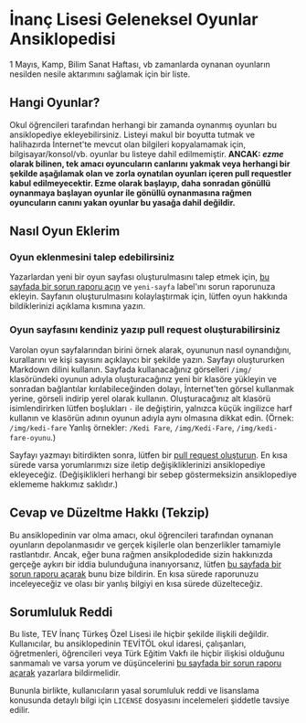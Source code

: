# İnanç Lisesi Geleneksel Oyunlar Ansiklopedisi
1 Mayıs, Kamp, Bilim Sanat Haftası, vb zamanlarda oynanan oyunların nesilden nesile aktarımını sağlamak için bir liste.

## Hangi Oyunlar?
Okul öğrencileri tarafından herhangi bir zamanda oynanmış oyunları bu ansiklopediye ekleyebilirsiniz. Listeyi makul bir boyutta tutmak ve halihazırda İnternet'te mevcut olan bilgileri kopyalamamak için, bilgisayar/konsol/vb. oyunlar bu listeye dahil edilmemiştir. **ANCAK: _ezme_ olarak bilinen, tek amacı oyuncuların canlarını yakmak veya herhangi bir şekilde aşağılamak olan ve zorla oynatılan oyunları içeren pull requestler kabul edilmeyecektir. Ezme olarak başlayıp, daha sonradan gönüllü oynanmaya başlayan oyunlar ile gönüllü oynanmasına rağmen oyuncuların canını yakan oyunlar bu yasağa dahil değildir.** 

## Nasıl Oyun Eklerim
### Oyun eklenmesini talep edebilirsiniz
Yazarlardan yeni bir oyun sayfası oluşturulmasını talep etmek için, [bu sayfada bir sorun raporu açın](https://github.com/egefeyzioglu/inanc-oyunlar/issues/new) ve `yeni-sayfa` label'ını sorun raporunuza ekleyin. Sayfanın oluşturulmasını kolaylaştırmak için, lütfen oyun hakkında bildiklerinizi açıklama kısmına yazın.
### Oyun sayfasını kendiniz yazıp pull request oluşturabilirsiniz
Varolan oyun sayfalarından birini örnek alarak, oyununun nasıl oynandığını, kurallarını ve kişi sayısını açıklayıcı bir şekilde yazın. Sayfayı oluştururken Markdown dilini kullanın. Sayfada kullanacağınız görselleri `/img/` klasöründeki oyunun adıyla oluşturacağınız yeni bir klasöre yükleyin ve sonradan bağlantılar kırılabileceğinden dolayı, İnternet'ten görsel kullanmak yerine, görseli indirip yerel olarak kullanın. Oluşturacağınız alt klasörü isimlendirirken lütfen boşlukları `-` ile değiştirin, yalnızca küçük ingilizce harf kullanın ve klasörün adının oyunun adıyla aynı olmasına dikkat edin. (Örnek: `/img/kedi-fare` Yanlış örnekler: `/Kedi Fare`, `/img/Kedi-Fare`, `/img/kedi-fare-oyunu`.)

Sayfayı yazmayı bitirdikten sonra, lütfen bir [pull request oluşturun](https://github.com/egefeyzioglu/inanc-oyunlar/pulls). En kısa sürede varsa yorumlarımızı size iletip değişikliklerinizi ansiklopediye ekleyeceğiz. (Değişiklikleri herhangi bir sebep göstermeksizin ansiklopediye eklememe hakkımız saklıdır.)

## Cevap ve Düzeltme Hakkı (Tekzip)
Bu ansiklopedinin var olma amacı, okul öğrencileri tarafından oynanan oyunların depolanmasıdır ve gerçek kişilerle olan benzerlikler tamamiyle rastlantıdır. Ancak, eğer buna rağmen ansikplodedide sizin hakkınızda gerçeğe aykırı bir iddia bulunduğuna inanıyorsanız, lütfen [bu sayfada bir sorun raporu açarak](https://github.com/egefeyzioglu/inanc-oyunlar/issues/new) bunu bize bildirin. En kısa sürede raporunuzu inceleyeceğiz ve olası bir yanlış bilgiyi en kısa sürede düzelteceğiz.

## Sorumluluk Reddi
Bu liste, TEV İnanç Türkeş Özel Lisesi ile hiçbir şekilde ilişkili değildir. Kullanıcılar, bu ansiklopedinin TEVİTÖL okul idaresi, çalışanları, öğretmenleri, öğrencileri veya Türk Eğitim Vakfı ile hiçbir ilişkisi olduğunu sanmamalı ve varsa yorum ve düşüncelerini [bu sayfada bir sorun raporu açarak](https://github.com/egefeyzioglu/inanc-oyunlar/issues/new) yazarlara bildirmelidir.

Bununla birlikte, kullanıcıların yasal sorumluluk reddi ve lisanslama konusunda detaylı bilgi için `LICENSE` dosyasını incelemeleri şiddetle tavsiye edilir.
